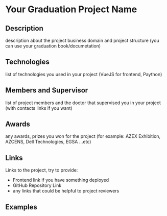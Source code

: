 # Your Graduation Project Name

## Description
description about the project business domain and project structure (you can use your graduation book/documetation)

## Technologies
list of technologies you used in your project (VueJS for frontend, Paython)

## Members and Supervisor
list of project members and the doctor that supervised you in your project (with contacts links if you want)

## Awards
any awards, prizes you won for the project (for example: AZEX Exhibition, AZCENS, Dell Technologies, EGSA ...etc)

## Links
Links to the project, try to provide:
- Frontend link if you have something deployed
- GitHub Repository Link
- any links that could be helpful to project reviewers 

## Examples
[]()
